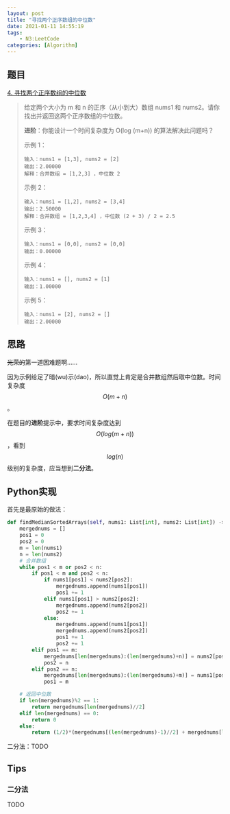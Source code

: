 ```yaml
---
layout: post
title: "寻找两个正序数组的中位数"
date: 2021-01-11 14:55:19
tags:
	- N3:LeetCode
categories: [Algorithm]
---
```


## 题目

[4. 寻找两个正序数组的中位数](https://leetcode-cn.com/problems/median-of-two-sorted-arrays/)

>给定两个大小为 m 和 n 的正序（从小到大）数组 nums1 和 nums2。请你找出并返回这两个正序数组的中位数。
>
>**进阶**：你能设计一个时间复杂度为 O(log (m+n)) 的算法解决此问题吗？
>
> 示例 1：
>
>```
>输入：nums1 = [1,3], nums2 = [2]
>输出：2.00000
>解释：合并数组 = [1,2,3] ，中位数 2
>```
>
>示例 2：
>
>```
>输入：nums1 = [1,2], nums2 = [3,4]
>输出：2.50000
>解释：合并数组 = [1,2,3,4] ，中位数 (2 + 3) / 2 = 2.5
>```
>
>示例 3：
>
>```
>输入：nums1 = [0,0], nums2 = [0,0]
>输出：0.00000
>```
>
>示例 4：
>
>```
>输入：nums1 = [], nums2 = [1]
>输出：1.00000
>```
>
>示例 5：
>
>```
>输入：nums1 = [2], nums2 = []
>输出：2.00000
>```

<!-- More -->

## 思路

~~光荣的~~第一道困难题啊……

因为示例给足了暗(wu)示(dao)，所以直觉上肯定是合并数组然后取中位数。时间复杂度$$O(m+n)$$。

在题目的**进阶**提示中，要求时间复杂度达到$$O(log(m+n))$$，看到$$log(n)$$级别的复杂度，应当想到**二分法**。

## Python实现

首先是最原始的做法：

```python
def findMedianSortedArrays(self, nums1: List[int], nums2: List[int]) -> float:
    mergednums = []
    pos1 = 0
    pos2 = 0
    m = len(nums1)
    n = len(nums2)
    # 合并数组
    while pos1 < m or pos2 < n:
        if pos1 < m and pos2 < n:
            if nums1[pos1] < nums2[pos2]:
                mergednums.append(nums1[pos1])
                pos1 += 1
            elif nums1[pos1] > nums2[pos2]:
                mergednums.append(nums2[pos2])
                pos2 += 1
            else:
                mergednums.append(nums1[pos1])
                mergednums.append(nums2[pos2])
                pos1 += 1
                pos2 += 1
        elif pos1 == m:
            mergednums[len(mergednums):(len(mergednums)+n)] = nums2[pos2:(n)]
            pos2 = n
        elif pos2 == n:
            mergednums[len(mergednums):(len(mergednums)+m)] = nums1[pos1:(m)]
            pos1 = m

    # 返回中位数
    if len(mergednums)%2 == 1:
        return mergednums[len(mergednums)//2]
    elif len(mergednums) == 0:
        return 0
    else:
        return (1/2)*(mergednums[(len(mergednums)-1)//2] + mergednums[len(mergednums)//2])
```

二分法：TODO

## Tips

### 二分法

TODO
